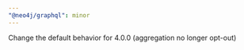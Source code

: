 ```yaml
---
"@neo4j/graphql": minor
---
```


Change the default behavior for 4.0.0 (aggregation no longer opt-out)
